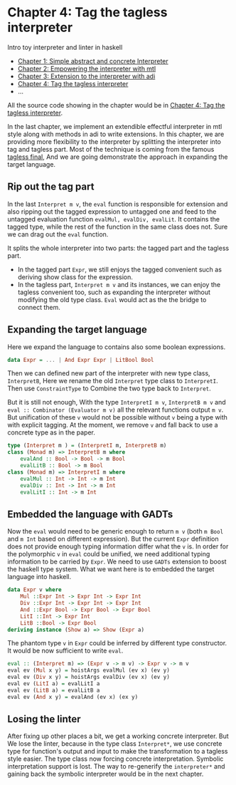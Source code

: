 # Chapter 4: Tag the tagless interpreter

Intro toy interpreter and linter in haskell

* [Chapter 1: Simple abstract and concrete Interpreter](https://github.com/soulomoon/arith/tree/master/arith1)
* [Chapter 2: Empowering the interpreter with mtl](https://github.com/soulomoon/arith/tree/master/arith2)
* [Chapter 3: Extension to the interpreter with adi](https://github.com/soulomoon/arith/tree/master/arith3)
* [Chapter 4: Tag the tagless interpreter](https://github.com/soulomoon/arith/tree/master/arith4)
* ...

All the source code showing in the chapter would be in [Chapter 4: Tag the tagless interpreter](https://github.com/soulomoon/arith/tree/master/arith4).

In the last chapter, we implement an extendible effectful interpreter in mtl style along with methods in adi to write extensions.
In this chapter, we are providing more flexibility to the interpreter by splitting the interpreter into tag and tagless part.
Most of the technique is coming from the famous [tagless final](https://okmij.org/ftp/tagless-final/course/lecture.pdf),
And we are going demonstrate the approach in expanding the target language.

## Rip out the tag part

In the last `Interpret m v`, the `eval` function is responsible for extension and also ripping out the tagged expression
to untagged one and feed to the untagged evaluation function `evalMul, evalDiv, evalLit`.
It contains the tagged type, while the rest of the function in the same class does not. Sure we can drag out the `eval`
function.

It splits the whole interpreter into two parts: the tagged part and the tagless part.

* In the tagged part `Expr`, we still enjoys the tagged convenient such as deriving show class for the expression.
* In the tagless part, `Interpret m v` and its instances, we can enjoy the tagless convenient too, such as expanding the interpreter without modifying the old type class.
`Eval` would act as the the bridge to connect them.

## Expanding the target language

Here we expand the language to contains also some boolean expressions.

```haskell
data Expr = ... | And Expr Expr | LitBool Bool
```

Then we can defined new part of the interpreter with new type class, `InterpretB`,
Here we rename the old `Interpret` type class to `InterpretI`. Then use `ConstraintType`
to Combine the two type back to `Interpret`.

But it is still not enough, With the type `InterpretI m v`, `InterpretB m v` and `eval :: Combinator (Evaluator m v)` all the relevant functions output `m v`.
But unification of these `v` would not be possible without `v` being a type with with explicit tagging.
At the moment, we remove `v` and fall back to use a concrete type as in the paper.

```haskell
type (Interpret m ) = (InterpretI m, InterpretB m)
class (Monad m) => InterpretB m where
    evalAnd :: Bool -> Bool -> m Bool
    evalLitB :: Bool -> m Bool
class (Monad m) => InterpretI m where
    evalMul :: Int -> Int -> m Int
    evalDiv :: Int -> Int -> m Int
    evalLitI :: Int -> m Int
```

## Embedded the language with GADTs

Now the `eval` would need to be generic enough to return `m v` (both `m Bool` and `m Int` based on different expression).
But the current `Expr` definition does not provide enough typing information differ what the `v` is.
In order for the polymorphic `v` in `eval` could be unified, we need additional typing information
to be carried by `Expr`. We need to use `GADTs` extension to boost the haskell type system.
What we want here is to embedded the target language into haskell.

```haskell
data Expr v where
    Mul ::Expr Int -> Expr Int -> Expr Int
    Div ::Expr Int -> Expr Int -> Expr Int
    And ::Expr Bool -> Expr Bool -> Expr Bool
    LitI ::Int -> Expr Int
    LitB ::Bool -> Expr Bool
deriving instance (Show a) => Show (Expr a)
```

The phantom type `v` in `Expr` could be inferred by different type constructor. It would be now sufficient to write `eval`.

```haskell
eval :: (Interpret m) => (Expr v -> m v) -> Expr v -> m v
eval ev (Mul x y) = hoistArgs evalMul (ev x) (ev y)
eval ev (Div x y) = hoistArgs evalDiv (ev x) (ev y)
eval ev (LitI a) = evalLitI a
eval ev (LitB a) = evalLitB a
eval ev (And x y) = evalAnd (ev x) (ex y)
```

## Losing the linter

After fixing up other places a bit, we get a working concrete interpreter.
But We lose the linter, because in the type class `Interpret*`,
we use concrete type for function's output and input to make the transformation to a tagless style easier.
The type class now forcing concrete interpretation. Symbolic interpretation support is lost.
The way to re-generify the `interpreter*` and gaining back the symbolic interpreter would be in the next chapter.
